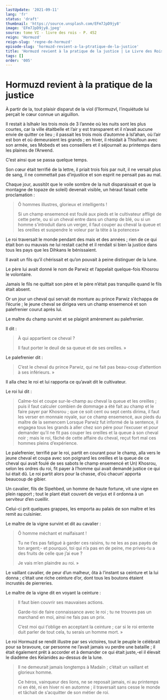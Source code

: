 ```yaml
---
lastUpdate: '2021-09-11'
lang: 'fr'
status: 'draft'
thumbnail: 'https://source.unsplash.com/EFm7JpD9jy8'
image: 'EFm7JpD9jy8.jpeg'
source: tome VI - livre des rois - P. 452
reign: 'Hormuzd'
reign-slug: 'regne-de-hormuzd'
episode-slug: 'hormuzd-revient-a-la-ptratique-de-la-justice'
title: 'Hormuzd revient à la pratique de la justice | Le Livre des Rois | Shâhnâmeh'
tags: []
order: '005'
---
```


<!-- LTeX: language=fr -->

# Hormuzd revient à la pratique de la justice

À partir de la, tout plaisir disparut de la viol (l’llormuzvl, l’inquiétude lui perçait le cœur connue un aiguillon.

Il restait à lslhakr les trois mois de 3 l’année où les nuits sont les plus courtes, car la ville étaitbelle et l’air y est transparent et il n’avait aucune envie de quitter ce lieu ; il passait les trois mois d’automne à lsl’ahan, où l’air est bon et où demeuraient les grands ; en hiver, il résidait à Thisifoun avec son armée, ses Mobeds et ses conseillers et il séjournait au printemps dans les plaines de l’Arwend.

C’est ainsi que se passa quelque temps.

Son cœur était terrifié de la lettre, il priait trois fois par nuit, il ne versait plus de sang, il ne commettait pas d’injustice et son esprit ne pensait pas au mal.

Chaque jour, aussitôt que le voile sombre de la nuit disparaissait et que la montagne de topaze de soleil) devenait visible, un héraut faisait cette proclamation :

> Ô hommes illustres, glorieux et intelligents !
>
> Si un champ ensemencé est foulé aux pieds et le cultivateur affligé de cette perte, ou si un cheval entre dans un champ de blé, ou si un homme s’introduit dans un verger, il faut couper au cheval la queue et les oreilles et suspendre le voleur par la tête à la potences»

Le roi traversait le monde pendant des mais et des années ; rien de ce qui était bon ou mauvais ne lui restait caché et il rendait si bien la justice dans tous les pays que les Dihkans le bénissaient.

Il avait un fils qu’il chérissait et qu’on pouvait à peine distinguer de la lune.

Le père lui avait donné le nom de Parwiz et l’appelait quelque-fois Khosrou le volontaire.

Jamais le fils ne quittait son père et le père n’était pas tranquille quand le fils était absent.

Or un jour un cheval qui servait de monture au prince Parwiz s’échappa de l’écurie ; le jeune cheval se dirigea vers un champ ensemencé et son palefrenier courut après lui.

Le maître du champ survint et se plaignit amèrement au palefrenier.

Il dit :

> À qui appartient ce cheval ?
>
> Il faut porter le deuil de sa queue et de ses oreilles. »

Le palefrenier dit :

> C’est le cheval du prince Parwiz, qui ne fait pas beau-coup d’attention à ses inférieurs. »

Il alla chez le roi et lui rapporta ce qu’avait dit le cultivateur.

Le roi lui dit :

> Calme-toi et coupe sur-le-champ au cheval la queue et les oreilles ; puis il faut calculer combien de dommage a été fait au champ et le faire payer par Khosrou ; que ce soit cent ou sept cents dirima, il faut les verser en monnaie royale, sur ce champ ensemencé, aux pieds du maître de la semencem Lorsque Parwiz fut informé de la sentence, il engagea tous les grands à aller chez son pére pour l’excuser et pour demander qu’il ne fit pas couper les oreilles et la queue à son cheval noir ; mais le roi, fâché de cette affaire du cheval, reçut fort mal ces hommes pleins d’expérience.

Le palefrenier, terrifié par le roi, partit en courant pour le champ, alla vers le jeune cheval et coupa avec son poignard les oreilles et la queue de ce cheval qui avait foulé de ses sabots le champ ensemencé et Un) Khosrou, selon les ordres du roi, fit payer à l’homme qui avait demandé justice ce qui lui était dû.
Le roi partit alors pour la chasse, d’où chacun’
apporta beaucoup de gibier.

Un cavalier, fils de Sipehbed, un homme de haute fortune, vit une vigne en plein rapport ; tout le plant était couvert de verjus et il ordonna à un serviteur d’en cueillir.

Celui-ci prit quelques grappes, les emporta au palais de son maître et les remit au cuisinier.

Le maître de la vigne survint et dit au cavalier :

> Ô homme méchant et malfaisant !
>
> Tu ne t’es pas fatigué à garder ces raisins, tu ne les as pas payés de ton argent;-
> et pourquoi, toi qui n’a pas en de peine, me prives-tu a des fruits de celle que j’ai eue ?
>
> Je vais m’en plaindre au roi. »

Le vaillant cavalier, de peur d’un malheur, ôta à l’instant sa ceinture et la lui donna ; c’était une riche ceinture d’or, dont tous les boutons étaient incrustés de pierreries.

Le maître de la vigne dit en voyant la ceinture :

> Il faut bien couvrir ses mauvaises actions.
>
> Garde-toi de faire connaissance avec le roi ; tu ne trouves pas un marchand en moi, ainsi ne fais pas un prix.
>
> C’est moi qui t’oblige en acceptant la ceinture ; car si le roi entente duit parler de tout cela, tu serais un homme mort. »

Le roi Hormuzd se rendit illustre par ses victoires, tout le peuple le célébrait pour sa bravoure, car personne ne l’avait jamais vu perdre une bataille ; il était également prêt à accorder et à demander ce qui était juste,-el il élevait le diadème des Keïanides au-dessus de la lune.

> Il ne demeurait jamais longtemps à Madaïn ; c’était un vaillant et glorieux homme.
>
> Ce héros, vainqueur des lions, ne se reposait jamais, ni au printemps ni en été, ni en hiver ni en automne ; il traversait sans cesse le monde et tâchait de s’acquitter de son métier de roi.
